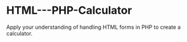 # HTML---PHP-Calculator
Apply your understanding of handling HTML forms in PHP to create a calculator.
